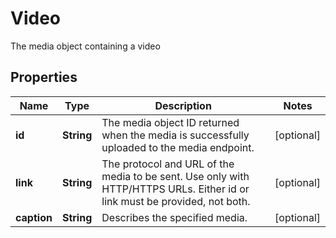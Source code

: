 

# Video

The media object containing a video

## Properties

| Name | Type | Description | Notes |
|------------ | ------------- | ------------- | -------------|
|**id** | **String** | The media object ID returned when the media is successfully uploaded to the media endpoint. |  [optional] |
|**link** | **String** | The protocol and URL of the media to be sent. Use only with HTTP/HTTPS URLs. Either id or link must be provided, not both. |  [optional] |
|**caption** | **String** | Describes the specified media. |  [optional] |



